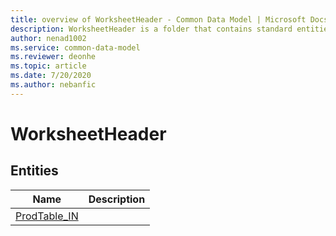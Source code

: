 ```yaml
---
title: overview of WorksheetHeader - Common Data Model | Microsoft Docs
description: WorksheetHeader is a folder that contains standard entities related to the Common Data Model.
author: nenad1002
ms.service: common-data-model
ms.reviewer: deonhe
ms.topic: article
ms.date: 7/20/2020
ms.author: nebanfic
---
```


# WorksheetHeader


## Entities

|Name|Description|
|---|---|
|[ProdTable_IN](ProdTable_IN.md)||
